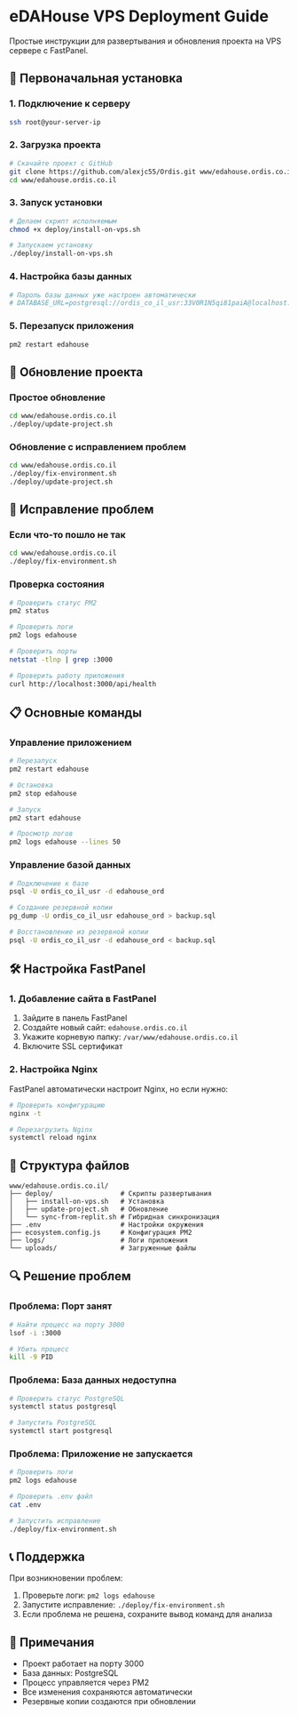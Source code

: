 # eDAHouse VPS Deployment Guide

Простые инструкции для развертывания и обновления проекта на VPS сервере с FastPanel.

## 🚀 Первоначальная установка

### 1. Подключение к серверу
```bash
ssh root@your-server-ip
```

### 2. Загрузка проекта
```bash
# Скачайте проект с GitHub
git clone https://github.com/alexjc55/Ordis.git www/edahouse.ordis.co.il
cd www/edahouse.ordis.co.il
```

### 3. Запуск установки
```bash
# Делаем скрипт исполняемым
chmod +x deploy/install-on-vps.sh

# Запускаем установку
./deploy/install-on-vps.sh
```

### 4. Настройка базы данных
```bash
# Пароль базы данных уже настроен автоматически
# DATABASE_URL=postgresql://ordis_co_il_usr:33V0R1N5qi81paiA@localhost:5432/edahouse_ord
```

### 5. Перезапуск приложения
```bash
pm2 restart edahouse
```

## 🔄 Обновление проекта

### Простое обновление
```bash
cd www/edahouse.ordis.co.il
./deploy/update-project.sh
```

### Обновление с исправлением проблем
```bash
cd www/edahouse.ordis.co.il
./deploy/fix-environment.sh
./deploy/update-project.sh
```

## 🔧 Исправление проблем

### Если что-то пошло не так
```bash
cd www/edahouse.ordis.co.il
./deploy/fix-environment.sh
```

### Проверка состояния
```bash
# Проверить статус PM2
pm2 status

# Проверить логи
pm2 logs edahouse

# Проверить порты
netstat -tlnp | grep :3000

# Проверить работу приложения
curl http://localhost:3000/api/health
```

## 📋 Основные команды

### Управление приложением
```bash
# Перезапуск
pm2 restart edahouse

# Остановка
pm2 stop edahouse

# Запуск
pm2 start edahouse

# Просмотр логов
pm2 logs edahouse --lines 50
```

### Управление базой данных
```bash
# Подключение к базе
psql -U ordis_co_il_usr -d edahouse_ord

# Создание резервной копии
pg_dump -U ordis_co_il_usr edahouse_ord > backup.sql

# Восстановление из резервной копии
psql -U ordis_co_il_usr -d edahouse_ord < backup.sql
```

## 🛠️ Настройка FastPanel

### 1. Добавление сайта в FastPanel
1. Зайдите в панель FastPanel
2. Создайте новый сайт: `edahouse.ordis.co.il`
3. Укажите корневую папку: `/var/www/edahouse.ordis.co.il`
4. Включите SSL сертификат

### 2. Настройка Nginx
FastPanel автоматически настроит Nginx, но если нужно:
```bash
# Проверить конфигурацию
nginx -t

# Перезагрузить Nginx
systemctl reload nginx
```

## 📁 Структура файлов

```
www/edahouse.ordis.co.il/
├── deploy/                 # Скрипты развертывания
│   ├── install-on-vps.sh   # Установка
│   ├── update-project.sh   # Обновление
│   └── sync-from-replit.sh # Гибридная синхронизация
├── .env                    # Настройки окружения
├── ecosystem.config.js     # Конфигурация PM2
├── logs/                   # Логи приложения
└── uploads/                # Загруженные файлы
```

## 🔍 Решение проблем

### Проблема: Порт занят
```bash
# Найти процесс на порту 3000
lsof -i :3000

# Убить процесс
kill -9 PID
```

### Проблема: База данных недоступна
```bash
# Проверить статус PostgreSQL
systemctl status postgresql

# Запустить PostgreSQL
systemctl start postgresql
```

### Проблема: Приложение не запускается
```bash
# Проверить логи
pm2 logs edahouse

# Проверить .env файл
cat .env

# Запустить исправление
./deploy/fix-environment.sh
```

## 📞 Поддержка

При возникновении проблем:
1. Проверьте логи: `pm2 logs edahouse`
2. Запустите исправление: `./deploy/fix-environment.sh`
3. Если проблема не решена, сохраните вывод команд для анализа

## 📝 Примечания

- Проект работает на порту 3000
- База данных: PostgreSQL
- Процесс управляется через PM2
- Все изменения сохраняются автоматически
- Резервные копии создаются при обновлении